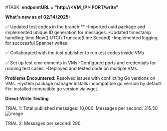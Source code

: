 #TASK:
**endpointURL = "http://<VM_IP>:PORT/write"**

**What's new as of 02/14/2025:**

  ✅ Updated test codes in the branch:**
      -Imported uuid package and implemented unique ID generation for messages.
      -Updated timestamp handling: time.Now().UTC().Truncate(time.Second)
      -Implemented logging for successful Spanner writes.

  ✅ Collaborated with the test publisher to run test codes inside VMs

  ✅ Set up test environments in VMs
      -Configured ports and credentials for running test cases.
      -Deployed and tested code on multiple VMs.

**Problems Encountered:**
  Resolved issues with conflicting Go versions on VMs.
    -system package manager installs incompatible go version by default.
    Fix: installed compatible go version via wget.

**Direct-Write Testing**

TRIAL 1:
  Total published messages: 10,000.
  Messages per second: 315.50
![image](https://github.com/user-attachments/assets/1ac3cc56-a519-48c6-a2a2-c8860f3ff152)


TRIAL 2:
  Messages per second: 290


